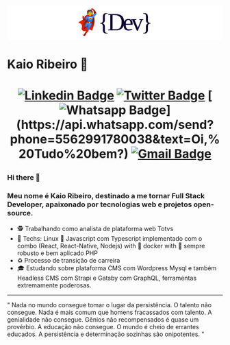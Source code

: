 <p align="center" style="background-color:#FFF">
  <img src="assets/logo-profile.png" alt="hero Dev">
</p>

# Kaio Ribeiro 🚀 

<h1 align="center">

  [![Linkedin Badge](https://img.shields.io/badge/-LinkedIn-blue?style=flat-square&logo=Linkedin&logoColor=white&link=https://www.linkedin.com/in/kaio-ribeiro-310123150/)](https://www.linkedin.com/in/kaio-ribeiro-310123150/)
  [![Twitter Badge](https://img.shields.io/badge/-Twitter-1ca0f1?style=flat-square&labelColor=1ca0f1&logo=twitter&logoColor=white&link=https://twitter.com/Kaio54372832)](https://twitter.com/Kaio54372832)
  [![Whatsapp Badge](https://img.shields.io/badge/-Whatsapp-4CA143?style=flat-square&labelColor=4CA143&logo=whatsapp&logoColor=white&link=https://api.whatsapp.com/send?phone=5562991780038&text=Oi,%20Tudo%20bem?)](https://api.whatsapp.com/send?phone=5562991780038&text=Oi,%20Tudo%20bem?)
  [![Gmail Badge](https://img.shields.io/badge/-Gmail-c14438?style=flat-square&logo=Gmail&logoColor=white&link=mailto:kaio.rocharibeiro@gmail.com)](mailto:kaio.rocharibeiro@gmail.com)

</h1>

### Hi there 👋


### Meu nome é Kaio Ribeiro, destinado a me tornar Full Stack Developer, apaixonado por tecnologias web e projetos open-source.

- 🕵 Trabalhando como analista de plataforma web Totvs
- 💚 Techs: Linux 🐧 Javascript com Typescript implementado com o combo (React, React-Native, Nodejs) with 🐳 docker  with 🐘 sempre robusto e bem aplicado PHP
- ♻️ Processo de transição de carreira 
- 🎓 Estudando sobre plataforma CMS com Wordpress Mysql e também Headless CMS com Strapi e Gatsby com GraphQL, ferramentas extremamente poderosas.

----


>
" Nada no mundo consegue tomar o lugar da persistência. O talento não consegue. Nada é mais comum que homens fracassados com talento. A genialidade não consegue. Gênios não recompensados é quase um provérbio. A educação não consegue. O mundo é cheio de errantes educados. A persistência e determinação sozinhas são onipotentes. " 
>
